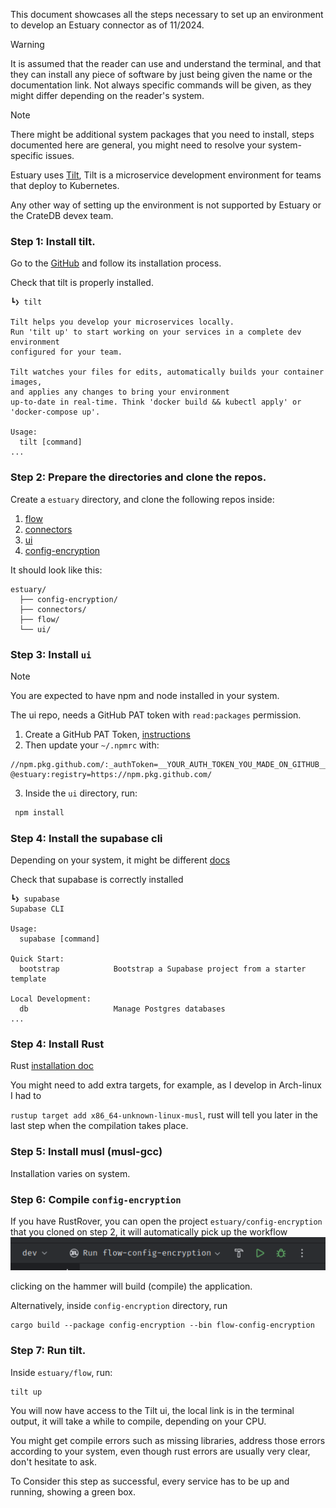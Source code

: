 This document showcases all the steps necessary to set up an environment to develop an Estuary
connector as of 11/2024.

> [!WARNING]
> It is assumed that the reader can use and understand the terminal, and that they can
> install any piece of software by just being given the name or the documentation link.
> Not always specific commands will be given, as they might differ depending on the reader's system.

> [!NOTE]
> There might be additional system packages that you need to install, steps documented here are
> general,
> you might need to resolve your system-specific issues.


Estuary uses [Tilt](https://github.com/tilt-dev/tilt), Tilt is a microservice development
environment for teams that deploy to Kubernetes.

Any other way of setting up the environment is not supported by Estuary or the CrateDB devex team.

### Step 1: Install tilt.

Go to the [GitHub](https://github.com/tilt-dev/tilt) and follow its installation process.

Check that tilt is properly installed.

```
┗❯ tilt

Tilt helps you develop your microservices locally.
Run 'tilt up' to start working on your services in a complete dev environment
configured for your team.

Tilt watches your files for edits, automatically builds your container images,
and applies any changes to bring your environment
up-to-date in real-time. Think 'docker build && kubectl apply' or 'docker-compose up'.

Usage:
  tilt [command]
...
```

### Step 2: Prepare the directories and clone the repos.

Create a `estuary` directory, and clone the following repos inside:

1. [flow](https://github.com/estuary/flow)
2. [connectors](https://github.com/estuary/connectors)
3. [ui](https://github.com/estuary/ui)
4. [config-encryption](https://github.com/estuary/config-encryption)

It should look like this:

```
estuary/
  ├── config-encryption/
  ├── connectors/
  ├── flow/
  └── ui/
```

### Step 3: Install `ui`

> [!NOTE]
> You are expected to have npm and node installed in your system.

The ui repo, needs a GitHub PAT token with `read:packages` permission.

1. Create a GitHub PAT Token, [instructions](https://docs.github.com/en/authentication/keeping-your-account-and-data-secure/managing-your-personal-access-tokens#creating-a-personal-access-token-classic)
2. Then update your `~/.npmrc` with:

```
//npm.pkg.github.com/:_authToken=__YOUR_AUTH_TOKEN_YOU_MADE_ON_GITHUB__
@estuary:registry=https://npm.pkg.github.com/
```

3. Inside the `ui` directory, run:

```sh
 npm install
```

### Step 4: Install the supabase cli

Depending on your system, it might be different [docs](https://supabase.com/docs/guides/local-development/cli/getting-started)

Check that supabase is correctly installed

```
┗❯ supabase
Supabase CLI

Usage:
  supabase [command]

Quick Start:
  bootstrap            Bootstrap a Supabase project from a starter template

Local Development:
  db                   Manage Postgres databases
...
```

### Step 4: Install Rust

Rust [installation doc](https://doc.rust-lang.org/book/ch01-01-installation.html)

You might need to add extra targets, for example, as I develop in Arch-linux I had to

`rustup target add x86_64-unknown-linux-musl`, rust will tell you later in the last step 
when the compilation takes place.

### Step 5: Install musl (musl-gcc)

Installation varies on system.

### Step 6: Compile `config-encryption`

If you have RustRover, you can open the project `estuary/config-encryption` that you cloned on step 2,
it will automatically pick up the workflow ![img.png](imgs/img.png)

clicking on the hammer will build (compile) the application.

Alternatively, inside `config-encryption` directory, run 

```shell
cargo build --package config-encryption --bin flow-config-encryption
```

### Step 7: Run tilt.

Inside `estuary/flow`, run:

```shell
tilt up
```

You will now have access to the Tilt ui, the local link is in the terminal output,
it will take a while to compile, depending on your CPU. 

You might get compile errors such as missing libraries, address those errors according
to your system, even though rust errors are usually very clear, don't hesitate to ask.

To Consider this step as successful, every service has to be up and running, showing a green box.